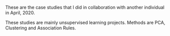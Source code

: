 These are the case studies that I did in collaboration with another individual in April, 2020.

These studies are mainly unsupervised learning projects. Methods are PCA, Clustering and Association Rules.
